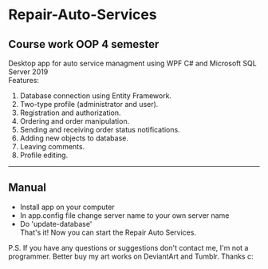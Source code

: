 # Repair-Auto-Services
Course work OOP 4 semester <br />
-------------------------------------------
Desktop app for auto service managment using WPF C# and Microsoft SQL Server 2019 <br />
Features:
1. Database connection using Entity Framework. <br />
2. Two-type profile (administrator and user).  <br />
3. Registration and authorization. <br />
4. Ordering and order manipulation. <br />
5. Sending and receiving order status notifications. <br />
6. Adding new objects to database. <br />
7. Leaving comments. <br />
8. Profile editing. <br />
------------------------------------------
Manual <br />
------------------------------------------
- Install app on your computer <br />
- In app.config file change server name to your own server name <br />
- Do 'update-database' <br />
That's it! Now you can start the Repair Auto Services. <br />
>
>
>
P.S. If you have any questions or suggestions don't contact me, I'm not a programmer. Better buy my art works on DeviantArt and Tumblr. Thanks c:
